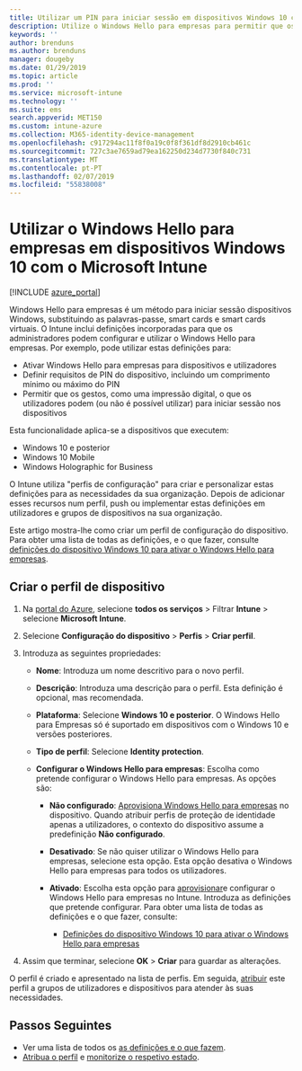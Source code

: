```yaml
---
title: Utilizar um PIN para iniciar sessão em dispositivos Windows 10 com o Microsoft Intune – Azure | Documentos da Microsoft
description: Utilize o Windows Hello para empresas para permitir que os utilizadores iniciem sessão em dispositivos através de um PIN, uma impressão digital e muito mais. Criar um perfil de configuração de proteção de identidade no Intune para dispositivos Windows 10 com estas definições e atribuir o perfil a grupos de utilizadores e grupos de dispositivos.
keywords: ''
author: brenduns
ms.author: brenduns
manager: dougeby
ms.date: 01/29/2019
ms.topic: article
ms.prod: ''
ms.service: microsoft-intune
ms.technology: ''
ms.suite: ems
search.appverid: MET150
ms.custom: intune-azure
ms.collection: M365-identity-device-management
ms.openlocfilehash: c917294ac11f8f0a19c0f8f361df8d2910cb461c
ms.sourcegitcommit: 727c3ae7659ad79ea162250d234d7730f840c731
ms.translationtype: MT
ms.contentlocale: pt-PT
ms.lasthandoff: 02/07/2019
ms.locfileid: "55838008"
---
```

# <a name="use-windows-hello-for-business-on-windows-10-devices-with-microsoft-intune"></a>Utilizar o Windows Hello para empresas em dispositivos Windows 10 com o Microsoft Intune

[!INCLUDE [azure_portal](./includes/azure_portal.md)]

Windows Hello para empresas é um método para iniciar sessão dispositivos Windows, substituindo as palavras-passe, smart cards e smart cards virtuais. O Intune inclui definições incorporadas para que os administradores podem configurar e utilizar o Windows Hello para empresas. Por exemplo, pode utilizar estas definições para:

- Ativar Windows Hello para empresas para dispositivos e utilizadores
- Definir requisitos de PIN do dispositivo, incluindo um comprimento mínimo ou máximo do PIN
- Permitir que os gestos, como uma impressão digital, o que os utilizadores podem (ou não é possível utilizar) para iniciar sessão nos dispositivos

Esta funcionalidade aplica-se a dispositivos que executem:

- Windows 10 e posterior
- Windows 10 Mobile
- Windows Holographic for Business

O Intune utiliza "perfis de configuração" para criar e personalizar estas definições para as necessidades da sua organização. Depois de adicionar esses recursos num perfil, push ou implementar estas definições em utilizadores e grupos de dispositivos na sua organização.

Este artigo mostra-lhe como criar um perfil de configuração do dispositivo. Para obter uma lista de todas as definições, e o que fazer, consulte [definições do dispositivo Windows 10 para ativar o Windows Hello para empresas](identity-protection-windows-settings.md).

## <a name="create-the-device-profile"></a>Criar o perfil de dispositivo

1. Na [portal do Azure](https://portal.azure.com), selecione **todos os serviços** > Filtrar **Intune** > selecione **Microsoft Intune**.
2. Selecione **Configuração do dispositivo** > **Perfis** > **Criar perfil**.
3. Introduza as seguintes propriedades:

    - **Nome**: Introduza um nome descritivo para o novo perfil.
    - **Descrição**: Introduza uma descrição para o perfil. Esta definição é opcional, mas recomendada.
    - **Plataforma**: Selecione **Windows 10 e posterior**. O Windows Hello para Empresas só é suportado em dispositivos com o Windows 10 e versões posteriores.
    - **Tipo de perfil**: Selecione **Identity protection**.
    - **Configurar o Windows Hello para empresas**: Escolha como pretende configurar o Windows Hello para empresas. As opções são:

        - **Não configurado**: [Aprovisiona Windows Hello para empresas](https://docs.microsoft.com/windows/security/identity-protection/hello-for-business/hello-how-it-works-provisioning) no dispositivo. Quando atribuir perfis de proteção de identidade apenas a utilizadores, o contexto do dispositivo assume a predefinição **Não configurado**.
        - **Desativado**: Se não quiser utilizar o Windows Hello para empresas, selecione esta opção. Esta opção desativa o Windows Hello para empresas para todos os utilizadores.
        - **Ativado**: Escolha esta opção para [aprovisionar]((https://docs.microsoft.com/windows/security/identity-protection/hello-for-business/hello-how-it-works-provisioning))e configurar o Windows Hello para empresas no Intune. Introduza as definições que pretende configurar. Para obter uma lista de todas as definições e o que fazer, consulte:

            - [Definições do dispositivo Windows 10 para ativar o Windows Hello para empresas](identity-protection-windows-settings.md)

4. Assim que terminar, selecione **OK** > **Criar** para guardar as alterações.

O perfil é criado e apresentado na lista de perfis. Em seguida, [atribuir](device-profile-assign.md) este perfil a grupos de utilizadores e dispositivos para atender às suas necessidades.

<!--  Removing image as part of design review; retaining source until we known the disposition.

## Example of device restriction settings

In this high-level example, you'll create a device restriction policy that blocks the use of the built-in camera app on Android devices.

![How to disable the camera on Android devices](./media/disable-android-camera.png)

-->

## <a name="next-steps"></a>Passos Seguintes

- Ver uma lista de todos os [as definições e o que fazem](identity-protection-windows-settings.md).
- [Atribua o perfil](device-profile-assign.md) e [monitorize o respetivo estado](device-profile-monitor.md).
